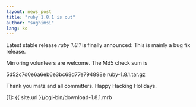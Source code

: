 ```yaml
---
layout: news_post
title: "ruby 1.8.1 is out"
author: "sughimsi"
lang: ko
---
```


Latest stable release _ruby 1.8.1_ is finally announced: This is
mainly a bug fix release.

<!--
Latest stable release [ruby 1.8.1][1] is finally announced: This is
mainly a bug fix release.
-->

Mirroring volunteers are welcome. The Md5 check sum is

5d52c7d0e6a6eb6e3bc68d77e794898e ruby-1.8.1.tar.gz

Thank you matz and all committers. Happy Hacking Holidays.



[1]: {{ site.url }}/cgi-bin/download-1.8.1.mrb
